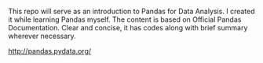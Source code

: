 This repo will serve as an introduction to Pandas for Data Analysis. I created it while learning Pandas myself. The content is based on Official Pandas Documentation. 
Clear and concise, it has codes along with brief summary wherever necessary. 

http://pandas.pydata.org/
